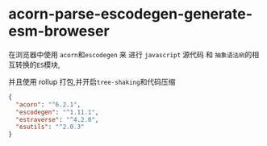 # acorn-parse-escodegen-generate-esm-broweser

<!-- acorn-parse-escodegen-generate-esm-broweser -->

在浏览器中使用 `acorn`和`escodegen` 来 进行 `javascript` 源代码 和 `抽象语法树`的相互转换的`ES`模块,

并且使用 rollup 打包,并开启`tree-shaking`和代码压缩

```json
{
  "acorn": "^6.2.1",
  "escodegen": "^1.11.1",
  "estraverse": "^4.2.0",
  "esutils": "^2.0.3"
}
```
